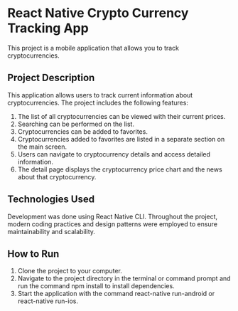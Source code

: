 # React Native Crypto Currency Tracking App

This project is a mobile application that allows you to track cryptocurrencies. 

## Project Description

This application allows users to track current information about cryptocurrencies. The project includes the following features:

1. The list of all cryptocurrencies can be viewed with their current prices.
2. Searching can be performed on the list.
3. Cryptocurrencies can be added to favorites.
4. Cryptocurrencies added to favorites are listed in a separate section on the main screen.
5. Users can navigate to cryptocurrency details and access detailed information.
6. The detail page displays the cryptocurrency price chart and the news about that cryptocurrency.

## Technologies Used

Development was done using React Native CLI.
Throughout the project, modern coding practices and design patterns were employed to ensure maintainability and scalability.

## How to Run

1. Clone the project to your computer.
2. Navigate to the project directory in the terminal or command prompt and run the command npm install to install dependencies.
3. Start the application with the command react-native run-android or react-native run-ios.
